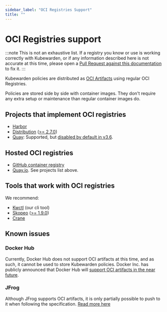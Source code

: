 ```yaml
---
sidebar_label: "OCI Registries Support"
title: ""
---
```


# OCI Registries support

:::note
This is not an exhaustive list. If a registry you know or use is working correctly
with Kubewarden, or if any information described here is not accurate at this time, please open a
[Pull Request against this documentation](https://github.com/kubewarden/docs/edit/main/docs/distributing-policies/oci-registries-support.md) to fix it.
:::

Kubewarden policies are distributed as [OCI Artifacts](https://github.com/opencontainers/artifacts)
using regular OCI Registries.

Policies are stored side by side with container images. They don't require any extra setup or
maintenance than regular container images do.

## Projects that implement OCI registries

- [Harbor](https://goharbor.io/)
- [Distribution](https://github.com/distribution/distribution) ([>= 2.7.0](https://github.com/distribution/distribution/releases/tag/v2.7.0))
- [Quay](https://access.redhat.com/products/red-hat-quay/): Supported, but [disabled by default in v3.6](https://access.redhat.com/documentation/en-us/red_hat_quay/3/html/use_red_hat_quay/oci-intro#other-oci-artifacts-with-quay).

## Hosted OCI registries

- [GitHub container registry](https://docs.github.com/en/packages/working-with-a-github-packages-registry/working-with-the-container-registry)
- [Quay.io](https://quay.io). See projects list above.

## Tools that work with OCI registries

We recommend:
- [Kwctl](https://github.com/kubewarden/kwctl) (our cli tool)
- [Skopeo](https://github.com/containers/skopeo) ([>= 1.9.0](https://github.com/containers/skopeo/pull/1705))
- [Crane](https://github.com/google/go-containerregistry/blob/main/cmd/crane/README.md)

## Known issues

### Docker Hub

Currently, Docker Hub does not support OCI artifacts at this time, and as such,
it cannot be used to store Kubewarden policies.
Docker Inc. has publicly announced that Docker Hub will [support OCI artifacts
in the near
future](https://www.docker.com/blog/announcing-docker-hub-oci-artifacts-support/).

### JFrog

Although JFrog supports OCI artifacts, it is only partially possible to push to it when following
the specification. [Read more here](https://github.com/kubewarden/kwctl/issues/59)
